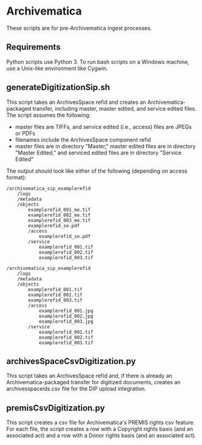 # Archivematica
These scripts are for pre-Archivematica ingest processes.


## Requirements
Python scripts use Python 3. To run bash scripts on a Windows machine, use a Unix-like environment like Cygwin.



## generateDigitizationSip.sh
This script takes an ArchivesSpace refid and creates an Archivematica-packaged transfer, including master, master edited, and service edited files. The script assumes the following:

*	master files are TIFFs, and service edited (i.e., access) files are JPEGs or PDFs
*	filenames include the ArchivesSpace component refid
*	master files are in directory "Master," master edited files are in directory "Master Edited," and serviced edited files are in directory "Service Edited"

The output should look like either of the following (depending on access format):

```
/archivematica_sip_examplerefid
	/logs
	/metadata
	/objects
		examplerefid_001_me.tif
		examplerefid_002_me.tif
		examplerefid_003_me.tif
		examplerefid_se.pdf
		/access
			examplerefid_se.pdf
		/service
			examplerefid_001.tif
			examplerefid_002.tif
			examplerefid_003.tif
```

```
/archivematica_sip_examplerefid
	/logs
	/metadata
	/objects
		examplerefid_001.tif
		examplerefid_002.tif
		examplerefid_003.tif
		/access
			examplerefid_001.jpg
			examplerefid_002.jpg
			examplerefid_003.jpg
		/service
			examplerefid_001.tif
			examplerefid_002.tif
			examplerefid_003.tif
```
## archivesSpaceCsvDigitization.py
This script takes an ArchivesSpace refid and, if there is already an Archivematica-packaged transfer for digitized documents, creates an archivesspaceids.csv file for the DIP upload integration.

## premisCsvDigitization.py
This script creates a csv file for Archivematica's PREMIS rights csv feature. For each file, the script creates a row with a Copyright rights basis (and an associated act) and a row with a Donor rights basis (and an associated act).

